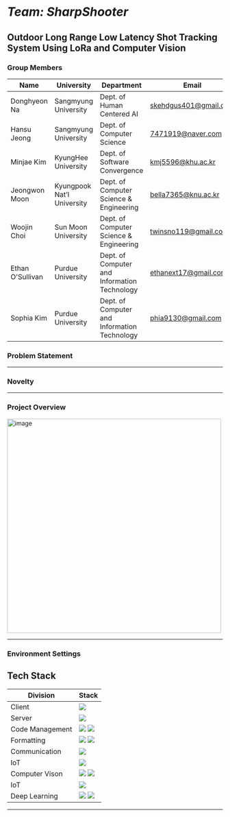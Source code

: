 # _Team: SharpShooter_

## **Outdoor Long Range Low Latency Shot Tracking System Using LoRa and Computer Vision**

### Group Members

| Name             | University                 | Department                                   | Email                 | Contact                           |
| ---------------- | -------------------------- | -------------------------------------------- | --------------------- | --------------------------------- |
| Donghyeon Na     | Sangmyung University       | Dept. of Human Centered AI                   | skehdgus401@gmail.com | https://github.com/xialGuri       |
| Hansu Jeong      | Sangmyung University       | Dept. of Computer Science                    | 7471919@naver.com     | https://github.com/8471919        |
| Minjae Kim       | KyungHee University        | Dept. of Software Convergence                | kmj5596@khu.ac.kr     | https://github.com/MinJaeKim2796  |
| Jeongwon Moon    | Kyungpook Nat’l University | Dept. of Computer Science & Engineering      | bella7365@knu.ac.kr   | https://github.com/gaarden        |
| Woojin Choi      | Sun Moon University        | Dept. of Computer Science & Engineering      | twinsno119@gmail.com  | https://github.com/woojin-choi518 |
| Ethan O'Sullivan | Purdue University          | Dept. of Computer and Information Technology | ethanext17@gmail.com  | https://github.com/ethanext       |
| Sophia Kim       | Purdue University          | Dept. of Computer and Information Technology | phia9130@gmail.com    | https://github.com/lee3155        |

### Problem Statement

---

### Novelty

---

### Project Overview

<img align="center" width="500" alt="image" src="https://user-images.githubusercontent.com/77319785/195912829-ede800aa-ab0d-4b4f-96e5-6b0785c0e531.png">

---

### Environment Settings

## Tech Stack

| Division        | Stack                                                                                                                                                                                                       |
| --------------- | ----------------------------------------------------------------------------------------------------------------------------------------------------------------------------------------------------------- |
| Client          | <img src="https://img.shields.io/badge/React-blue?style=for-the-badge&logo=React&logoColor=61DAFB"/>                                                                                                        |
| Server          | <img src="https://img.shields.io/badge/NodeJs-blue?style=social&logo=#339933&logoColor=white"/>                                                                                                             |
| Code Management | <img src="https://img.shields.io/badge/git-F05032?style=for-the-badge&logo=git&logoColor=black"> <img src="https://img.shields.io/badge/github-181717?style=for-the-badge&logo=github&logoColor=white">     |
| Formatting      | <img src="https://img.shields.io/badge/prettier-F7B93E?style=for-the-badge&logo=prettier&logoColor=black"> <img src="https://img.shields.io/badge/EsLint-Black?style=social&logo=#4B32C3&logoColor=white"/> |
| Communication   | <img src="https://img.shields.io/badge/Lora-purple?style=social"/>                                                                                                                                          |
| IoT             | <img src="https://img.shields.io/badge/Raspberry Pi-red?style=social&logo=#A22846&logoColor=white"/>                                                                                                        |
| Computer Vison  | <img src="https://img.shields.io/badge/OpenCV-Green?style=social&logo=#5C3EE8&logoColor=white"/> <img src="https://img.shields.io/badge/Python-Blue?style=social&logo=#3776AB&logoColor=white"/>            |
| IoT             | <img src="https://img.shields.io/badge/Raspberry Pi-red?style=social&logo=#A22846&logoColor=white"/>                                                                                                        |
| Deep Learning   | <img src="https://img.shields.io/badge/Python-Blue?style=social&logo=#3776AB&logoColor=white"/> <img src="https://img.shields.io/badge/Pytorch-Gray?style=social&logo=#EE4C2C&logoColor=white"/>            |

---
